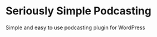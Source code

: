 Seriously Simple Podcasting
===========================

Simple and easy to use podcasting plugin for WordPress